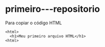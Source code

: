 # primeiro---repositorio

Para copiar o código HTML
```
<html>
  <h1>Meu primeiro arquivo HTML</h1>
<html>
```
